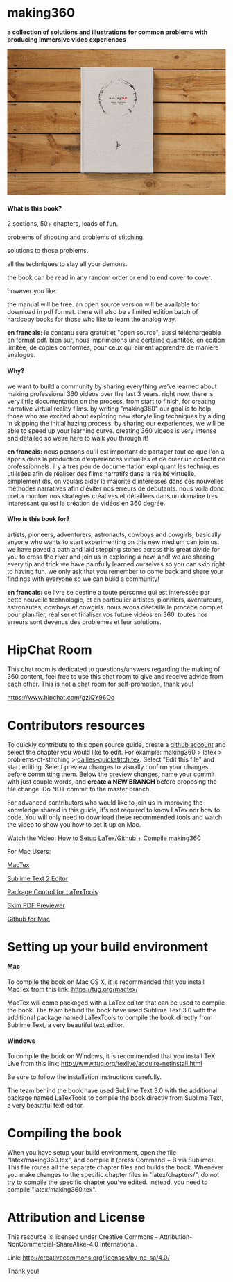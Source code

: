 # making360
<b>a collection of solutions and illustrations for common problems with producing immersive video experiences</b>

![alt tag](latex/img/book_cover.jpg)

<h4>What is this book?</h4>

2 sections, 50+ chapters, loads of fun.

problems of shooting and problems of stitching.

solutions to those problems.

all the techniques to slay all your demons.

the book can be read in any random order or end to end cover to cover.

however you like.

the manual will be free. an open source version will be available for download in pdf format. there will also be a limited edition batch of hardcopy books for those who like to learn the analog way.

<b>en francais:</b> le contenu sera gratuit et "open source", aussi téléchargeable en format pdf. bien sur, nous imprimerons une certaine quantitée, en edition limitée, de copies conformes, pour ceux qui aiment apprendre de maniere analogue.


<h4>Why?</h4>

we want to build a community by sharing everything we’ve learned about making professional 360 videos over the last 3 years. right now, there is very little documentation on the process, from start to finish, for creating narrative virtual reality films. by writing "making360" our goal is to help those who are excited about exploring new storytelling techniques by aiding in skipping the initial hazing process. by sharing our experiences, we will be able to speed up your learning curve. creating 360 videos is very intense and detailed so we’re here to walk you through it!

<b>en francais:</b> nous pensons qu'il est important de partager tout ce que l'on a appris dans la production d'expériences virtuelles et de créer un collectif de professionnels. il y a tres peu de documentation expliquant les techniques utilisées afin de réaliser des films narratifs dans la réalité virtuelle. simplement dis, on voulais aider la majorité d'intéressés dans ces nouvelles méthodes narratives afin d'éviter nos erreurs de debutants. nous voila donc pret a montrer nos strategies créatives et détaillées dans un domaine tres interessant qu'est la création de vidéos en 360 degrée.


<h4>Who is this book for?</h4>

artists, pioneers, adventurers, astronauts, cowboys and cowgirls; basically anyone who wants to start experimenting on this new medium can join us. we have paved a path and laid stepping stones across this great divide for you to cross the river and join us in exploring a new land! we are sharing every tip and trick we have painfully learned ourselves so you can skip right to having fun. we only ask that you remember to come back and share your findings with everyone so we can build a community!

<b>en francais:</b> ce livre se destine a toute personne qui est intéressée par cette nouvelle technologie, et en particulier artistes, pionniers, aventureurs, astronautes, cowboys et cowgirls. nous avons déétaillé le procédé complet pour planifier, réaliser et finaliser vos future vidéos en 360. toutes nos erreurs sont devenus des problemes et leur solutions.


HipChat Room
=============================

This chat room is dedicated to questions/answers regarding the making of 360 content, feel free to use this chat room to give and receive advice from each other. This is not a chat room for self-promotion, thank you!

https://www.hipchat.com/gzlQY96Oc


Contributors resources
=============================

To quickly contribute to this open source guide, create a <a href="https://github.com/join">github account</a> and select the chapter you would like to edit. For example: making360 > latex > problems-of-stitching > <a href="https://github.com/making360/making360/blob/master/latex/chapters/problems-of-stitching/dailies-quickstitch.tex">dailies-quickstitch.tex</a>. Select "Edit this file" and start editing. Select preview changes to visually confirm your changes before committing them. Below the preview changes, name your commit with just couple words, and <b>create a NEW BRANCH</b> before proposing the file change. Do NOT commit to the master branch.

For advanced contributors who would like to join us in improving the knowledge shared in this guide, it's not required to know LaTex nor how to code. You will only need to download these recommended tools and watch the video to show you how to set it up on Mac.

Watch the Video: <a href="http://bit.ly/1NIGW3q">How to Setup LaTex/Github + Compile making360</a>

For Mac Users:

<a href="https://tug.org/mactex/mactex-download.html">MacTex</a>

<a href="http://www.sublimetext.com/2">Sublime Text 2 Editor</a>

<a href="https://packagecontrol.io/installation#st2">Package Control for LaTexTools</a>

<a href="http://skim-app.sourceforge.net/">Skim PDF Previewer</a>

<a href="https://desktop.github.com/">Github for Mac</a>


Setting up your build environment
=============================


<h4>Mac</h4>

To compile the book on Mac OS X, it is recommended that you install MacTex from this link: https://tug.org/mactex/

MacTex will come packaged with a LaTex editor that can be used to compile the book. The team behind the book have used Sublime Text 3.0 with the additional package named LaTexTools to compile the book directly from Sublime Text, a very beautiful text editor.


<h4>Windows</h4>

To compile the book on Windows, it is recommended that you install TeX Live from this link: http://www.tug.org/texlive/acquire-netinstall.html

Be sure to follow the installation instructions carefully.

The team behind the book have used Sublime Text 3.0 with the additional package named LaTexTools to compile the book directly from Sublime Text, a very beautiful text editor.


Compiling the book
=============================
When you have setup your build environment, open the file "latex/making360.tex", and compile it (press Command + B via Sublime). This file routes all the separate chapter files and builds the book. Whenever you make changes to the specific chapter files in "latex/chapters/", do not try to compile the specific chapter you've edited. Instead, you need to compile "latex/making360.tex".


Attribution and License
=============================

This resource is licensed under Creative Commons - Attribution-NonCommercial-ShareAlike-4.0 International.

Link: http://creativecommons.org/licenses/by-nc-sa/4.0/

Thank you!
